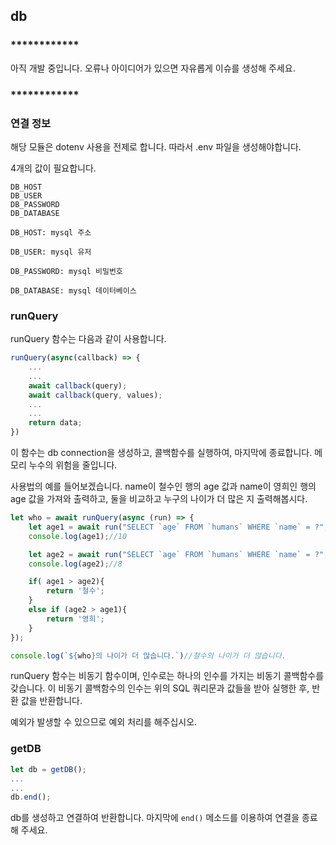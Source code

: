 ## db

### ************

아직 개발 중입니다.
오류나 아이디어가 있으면 자유롭게 이슈를 생성해 주세요.

### ************

### 연결 정보

해당 모듈은 dotenv 사용을 전제로 합니다.
따라서 .env 파일을 생성해야합니다.

4개의 값이 필요합니다.

```env
DB_HOST
DB_USER
DB_PASSWORD
DB_DATABASE
```

```
DB_HOST: mysql 주소
```
```
DB_USER: mysql 유저
```
```
DB_PASSWORD: mysql 비밀번호
```
```
DB_DATABASE: mysql 데이터베이스
```

### runQuery
runQuery 함수는 다음과 같이 사용합니다.
```ts
runQuery(async(callback) => {
    ...
    ...
    await callback(query);
    await callback(query, values);
    ...
    ...
    return data;
})
```
이 함수는 db connection을 생성하고, 콜백함수를 실행하여, 마지막에 종료합니다.
메모리 누수의 위험을 줄입니다.

사용법의 예를 들어보겠습니다.
name이 철수인 행의 age 값과 name이 영희인 행의 age 값을 가져와 출력하고, 둘을 비교하고 누구의 나이가 더 많은 지 출력해봅시다.
```ts
let who = await runQuery(async (run) => {
    let age1 = await run("SELECT `age` FROM `humans` WHERE `name` = ?", ['철수']);
    console.log(age1);//10

    let age2 = await run("SELECT `age` FROM `humans` WHERE `name` = ?", ['영희']);
    console.log(age2);//8

    if( age1 > age2){
        return '철수';
    }
    else if (age2 > age1){
        return '영희';
    }
});

console.log(`${who}의 나이가 더 많습니다.`)//철수의 나이가 더 많습니다.
```

runQuery 함수는 비동기 함수이며, 인수로는 하나의 인수를 가지는 비동기 콜백함수를 갖습니다.
이 비동기 콜백함수의 인수는 위의 SQL 쿼리문과 값들을 받아 실행한 후, 반환 값을 반환합니다.

예외가 발생할 수 있으므로 예외 처리를 해주십시오.

### getDB
```ts
let db = getDB();
...
...
db.end();
```
db를 생성하고 연결하여 반환합니다. 마지막에 `end()` 메소드를 이용하여 연결을 종료해 주세요.